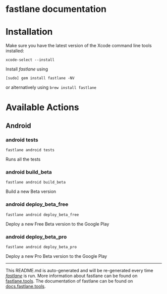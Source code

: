 fastlane documentation
================
# Installation

Make sure you have the latest version of the Xcode command line tools installed:

```
xcode-select --install
```

Install _fastlane_ using
```
[sudo] gem install fastlane -NV
```
or alternatively using `brew install fastlane`

# Available Actions
## Android
### android tests
```
fastlane android tests
```
Runs all the tests
### android build_beta
```
fastlane android build_beta
```
Build a new Beta version
### android deploy_beta_free
```
fastlane android deploy_beta_free
```
Deploy a new Free Beta version to the Google Play
### android deploy_beta_pro
```
fastlane android deploy_beta_pro
```
Deploy a new Pro Beta version to the Google Play

----

This README.md is auto-generated and will be re-generated every time [_fastlane_](https://fastlane.tools) is run.
More information about fastlane can be found on [fastlane.tools](https://fastlane.tools).
The documentation of fastlane can be found on [docs.fastlane.tools](https://docs.fastlane.tools).
